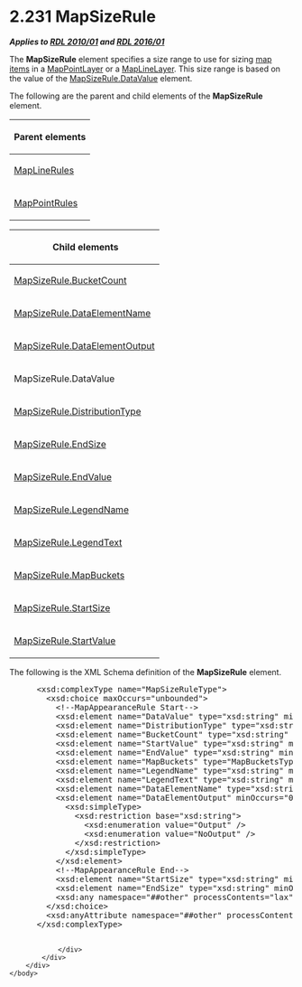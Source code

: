 <html dir="LTR" xmlns:mshelp="http://msdn.microsoft.com/mshelp" xmlns:ddue="http://ddue.schemas.microsoft.com/authoring/2003/5" xmlns:xlink="http://www.w3.org/1999/xlink" xmlns:tool="http://www.microsoft.com/tooltip">
    <head>
        <meta http-equiv="Content-Type" content="text/html; CHARSET=utf-8"></meta>
        <meta name="save" content="history"></meta>
        <title>2.231 MapSizeRule</title>
        <xml>
            <mshelp:toctitle title="2.231 MapSizeRule"></mshelp:toctitle>
            <mshelp:rltitle title="[MS-RDL]: MapSizeRule"></mshelp:rltitle>
            <mshelp:keyword index="A" term="88220e4e-cd18-460e-b729-a8f10c2ee40b"></mshelp:keyword>
            <mshelp:attr name="DCSext.ContentType" value="open specification"></mshelp:attr>
            <mshelp:attr name="AssetID" value="88220e4e-cd18-460e-b729-a8f10c2ee40b"></mshelp:attr>
            <mshelp:attr name="TopicType" value="kbRef"></mshelp:attr>
            <mshelp:attr name="DCSext.Title" value="[MS-RDL]: MapSizeRule" />
        </xml>
    </head>
    <body>
        <div id="header">
            <h1 class="heading">2.231 MapSizeRule</h1>
        </div>
        <div id="mainSection">
            <div id="mainBody">
                <div id="allHistory" class="saveHistory"></div>
                <div id="sectionSection0" class="section" name="collapseableSection">
                    

<p><b><i>Applies to </i></b><a href="3428e690-a348-4ec7-8a6a-8efb42d2cdee.html"><b><i>RDL 2010/01</i></b></a><b><i>
and </i></b><a href="52ce3983-2bfc-4e72-9359-42aaf5fe4509.html"><b><i>RDL 2016/01</i></b></a></p>

<p>The <b>MapSizeRule</b> element specifies a size range to use
for sizing <a href="b2482b3f-74ab-4ca8-a9e5-c07955011743.html#gt_10121f59-bef1-4147-94f6-010585a16b4d">map items</a> in
a <a href="aa1875f4-9842-4672-86d6-306ba5a075aa.html">MapPointLayer</a> or a <a href="8681b1dc-d73e-4d35-b4fa-f7f459d4a304.html">MapLineLayer</a>. This size
range is based on the value of the <a href="3d6bc4e4-434e-4cc5-afe3-89b015474b89.html">MapSizeRule.DataValue</a>
element.</p>

<p>The following are the parent and child elements of the <b>MapSizeRule</b>
element.</p>

<table>
 <thead>
  <tr>
   <th>
   <p>Parent elements</p>
   </th>
  </tr>
 </thead>
 <tr>
  <td>
  <p><a href="2d572e9d-9ad9-4796-ac31-a1f7a587d78f.html">MapLineRules</a></p>
  </td>
 </tr>
 <tr>
  <td>
  <p><a href="d090d792-6d70-412c-b024-88c08de4d300.html">MapPointRules</a></p>
  </td>
 </tr>
</table>

<p> </p>

<table>
 <thead>
  <tr>
   <th>
   <p> Child elements</p>
   </th>
  </tr>
 </thead>
 <tr>
  <td>
  <p><a href="a9261637-dd53-4f85-8e34-ccc541b95d17.html">MapSizeRule.BucketCount</a></p>
  </td>
 </tr>
 <tr>
  <td>
  <p><a href="cf270865-7c17-4d0b-afb8-5f5349b0cb9c.html">MapSizeRule.DataElementName</a></p>
  </td>
 </tr>
 <tr>
  <td>
  <p><a href="d472e052-ddfe-4fbd-8b4b-593e920f900a.html">MapSizeRule.DataElementOutput</a></p>
  </td>
 </tr>
 <tr>
  <td>
  <p>MapSizeRule.DataValue</p>
  </td>
 </tr>
 <tr>
  <td>
  <p><a href="d64a0220-6c49-466c-b841-2b72b8cc5fc8.html">MapSizeRule.DistributionType</a></p>
  </td>
 </tr>
 <tr>
  <td>
  <p><a href="ad914dec-d257-481c-b57e-18c45335896e.html">MapSizeRule.EndSize</a></p>
  </td>
 </tr>
 <tr>
  <td>
  <p><a href="3438fbfa-5819-47d4-b7a6-214a216056bd.html">MapSizeRule.EndValue</a></p>
  </td>
 </tr>
 <tr>
  <td>
  <p><a href="6194e161-e992-42b9-b2eb-6447b0c63edc.html">MapSizeRule.LegendName</a></p>
  </td>
 </tr>
 <tr>
  <td>
  <p><a href="bb541c9e-82bd-412c-9988-babeac510069.html">MapSizeRule.LegendText</a></p>
  </td>
 </tr>
 <tr>
  <td>
  <p><a href="1bf617d0-ec01-4a43-8690-6e8003166210.html">MapSizeRule.MapBuckets</a></p>
  </td>
 </tr>
 <tr>
  <td>
  <p><a href="12b6f7e4-32a4-4579-9a24-4fc7f90b5477.html">MapSizeRule.StartSize</a></p>
  </td>
 </tr>
 <tr>
  <td>
  <p><a href="03c568d8-3f03-47b3-999c-23dec88bd44f.html">MapSizeRule.StartValue</a></p>
  </td>
 </tr>
</table>

<p>The following is the XML Schema definition of the <b>MapSizeRule</b>
element.</p>

<dl>
<dd>
<div><pre> &lt;xsd:complexType name=&quot;MapSizeRuleType&quot;&gt;
   &lt;xsd:choice maxOccurs=&quot;unbounded&quot;&gt;
     &lt;!--MapAppearanceRule Start--&gt;
     &lt;xsd:element name=&quot;DataValue&quot; type=&quot;xsd:string&quot; minOccurs=&quot;0&quot; /&gt;
     &lt;xsd:element name=&quot;DistributionType&quot; type=&quot;xsd:string&quot; minOccurs=&quot;0&quot; /&gt;
     &lt;xsd:element name=&quot;BucketCount&quot; type=&quot;xsd:string&quot; minOccurs=&quot;0&quot; /&gt;
     &lt;xsd:element name=&quot;StartValue&quot; type=&quot;xsd:string&quot; minOccurs=&quot;0&quot; /&gt;
     &lt;xsd:element name=&quot;EndValue&quot; type=&quot;xsd:string&quot; minOccurs=&quot;0&quot; /&gt;
     &lt;xsd:element name=&quot;MapBuckets&quot; type=&quot;MapBucketsType&quot; minOccurs=&quot;0&quot; /&gt;
     &lt;xsd:element name=&quot;LegendName&quot; type=&quot;xsd:string&quot; minOccurs=&quot;0&quot; /&gt;
     &lt;xsd:element name=&quot;LegendText&quot; type=&quot;xsd:string&quot; minOccurs=&quot;0&quot; /&gt;
     &lt;xsd:element name=&quot;DataElementName&quot; type=&quot;xsd:string&quot; minOccurs=&quot;0&quot; /&gt;
     &lt;xsd:element name=&quot;DataElementOutput&quot; minOccurs=&quot;0&quot;&gt;
       &lt;xsd:simpleType&gt;
         &lt;xsd:restriction base=&quot;xsd:string&quot;&gt;
           &lt;xsd:enumeration value=&quot;Output&quot; /&gt;
           &lt;xsd:enumeration value=&quot;NoOutput&quot; /&gt;
         &lt;/xsd:restriction&gt;
       &lt;/xsd:simpleType&gt;
     &lt;/xsd:element&gt;
     &lt;!--MapAppearanceRule End--&gt;
     &lt;xsd:element name=&quot;StartSize&quot; type=&quot;xsd:string&quot; minOccurs=&quot;1&quot; /&gt;
     &lt;xsd:element name=&quot;EndSize&quot; type=&quot;xsd:string&quot; minOccurs=&quot;1&quot; /&gt;
     &lt;xsd:any namespace=&quot;##other&quot; processContents=&quot;lax&quot; /&gt;
   &lt;/xsd:choice&gt;
   &lt;xsd:anyAttribute namespace=&quot;##other&quot; processContents=&quot;lax&quot; /&gt;
 &lt;/xsd:complexType&gt;
  
</pre></div>
</dd></dl>


                </div>
            </div>
        </div>
    </body>
</html>